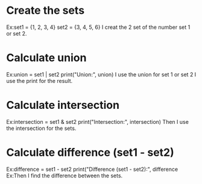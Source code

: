 # Create the sets
Ex:set1 = {1, 2, 3, 4}
set2 = {3, 4, 5, 6}
I creat the 2 set of the number set 1 or set 2.

# Calculate union
Ex:union = set1 | set2
print("Union:", union)
I use the union for set 1 or set 2 I use the print for the result.

# Calculate intersection
Ex:intersection = set1 & set2
print("Intersection:", intersection)
Then I use the intersection for the sets.

# Calculate difference (set1 - set2)
Ex:difference = set1 - set2
print("Difference (set1 - set2):", difference
Ex:Then I find the difference between the sets.
